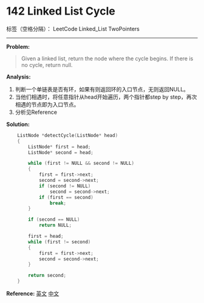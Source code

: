 ﻿# 142 Linked List Cycle

标签（空格分隔）： LeetCode Linked_List TwoPointers

---

**Problem:**
>   Given a linked list, return the node where the cycle begins. If there is no cycle, return null.

**Analysis:**

 1. 判断一个单链表是否有环，如果有则返回环的入口节点，无则返回NULL。
 2. 当他们相遇时，将任意指针从head开始遍历，两个指针都step by step，再次相遇的节点即为入口节点。
 3. 分析见Reference

**Solution:**
```cpp
	ListNode *detectCycle(ListNode* head)
	{
		ListNode* first = head;
		ListNode* second = head;

		while (first != NULL && second != NULL)
		{
			first = first->next;
			second = second->next;
			if (second != NULL)
				second = second->next;
			if (first == second)
				break;
		}

		if (second == NULL)
			return NULL;

		first = head;
		while (first != second)
		{
			first = first->next;
			second = second->next;
		}

		return second;
	}
```




**Reference:**
[英文][1]
[中文][2]


  [1]: https://leetcode.com/discuss/16567/concise-solution-using-with-detailed-alogrithm-description
  [2]: http://www.qiujiawei.com/leetcode-problem-142/